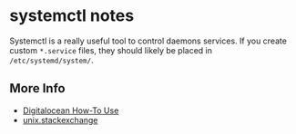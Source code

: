 # systemctl notes
Systemctl is a really useful tool to control daemons services. If you create
custom `*.service` files, they should likely be placed in `/etc/systemd/system/`.

## More Info
* [Digitalocean How-To Use](https://www.digitalocean.com/community/tutorials/how-to-use-systemctl-to-manage-systemd-services-and-units)
* [unix.stackexchange](https://unix.stackexchange.com/questions/224992/where-do-i-put-my-systemd-unit-file)
